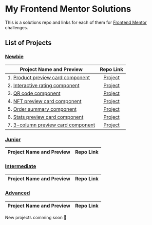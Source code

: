 # My Frontend Mentor Solutions

This is a solutions repo and links for each of them for [Frontend Mentor](https://wwww.frontendmentor.io/) challenges.

## List of Projects

### [Newbie](#newbie)

| Project Name and Preview | Repo Link |
| ------------------------ |:---------:|
| 1. [Product preview card component](https://anmac.github.io/frontend-mentor-challenge/newbie/product-preview-card-component-main/) |[Project](https://github.com/anmac/frontend-mentor-challenge/tree/master/newbie/product-preview-card-component-main/)|
| 2. [Interactive rating component](https://anmac.github.io/frontend-mentor-challenge/newbie/interactive-rating-component-main/) |[Project](https://github.com/anmac/frontend-mentor-challenge/tree/master/newbie/interactive-rating-component-main/)
| 3. [QR code component](https://anmac.github.io/frontend-mentor-challenge/newbie/qr-code-component-main/) |[Project](https://github.com/anmac/frontend-mentor-challenge/tree/master/newbie/qr-code-component-main/)|
| 4. [NFT preview card component](https://anmac.github.io/frontend-mentor-challenge/newbie/nft-preview-card-component-main/) |[Project](https://github.com/anmac/frontend-mentor-challenge/tree/master/newbie/nft-preview-card-component-main/)
| 5. [Order summary component](https://anmac.github.io/frontend-mentor-challenge/newbie/order-summary-component-main/) |[Project](https://github.com/anmac/frontend-mentor-challenge/tree/master/newbie/order-summary-component-main/)
| 6. [Stats preview card component](https://anmac.github.io/frontend-mentor-challenge/newbie/stats-preview-card-component-main/) |[Project](https://github.com/anmac/frontend-mentor-challenge/tree/master/newbie/stats-preview-card-component-main/)
| 7. [3-column preview card component](https://anmac.github.io/frontend-mentor-challenge/newbie/3-column-preview-card-component-main/) |[Project](https://github.com/anmac/frontend-mentor-challenge/tree/master/newbie/3-column-preview-card-component-main/)

### [Junior](#junior)

| Project Name and Preview | Repo Link |
| ------------------------ |:---------:|

### [Intermediate](#intermediate)

| Project Name and Preview | Repo Link |
| ------------------------ |:---------:|

### [Advanced](#advanced)

| Project Name and Preview | Repo Link |
| ------------------------ |:---------:|

New projects comming soon 🤘
